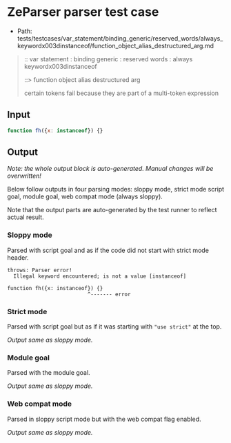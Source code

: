 # ZeParser parser test case

- Path: tests/testcases/var_statement/binding_generic/reserved_words/always_keywordx003dinstanceof/function_object_alias_destructured_arg.md

> :: var statement : binding generic : reserved words : always keywordx003dinstanceof
>
> ::> function object alias destructured arg
>
> certain tokens fail because they are part of a multi-token expression

## Input

`````js
function fh({x: instanceof}) {}
`````

## Output

_Note: the whole output block is auto-generated. Manual changes will be overwritten!_

Below follow outputs in four parsing modes: sloppy mode, strict mode script goal, module goal, web compat mode (always sloppy).

Note that the output parts are auto-generated by the test runner to reflect actual result.

### Sloppy mode

Parsed with script goal and as if the code did not start with strict mode header.

`````
throws: Parser error!
  Illegal keyword encountered; is not a value [instanceof]

function fh({x: instanceof}) {}
                          ^------- error
`````

### Strict mode

Parsed with script goal but as if it was starting with `"use strict"` at the top.

_Output same as sloppy mode._

### Module goal

Parsed with the module goal.

_Output same as sloppy mode._

### Web compat mode

Parsed in sloppy script mode but with the web compat flag enabled.

_Output same as sloppy mode._
